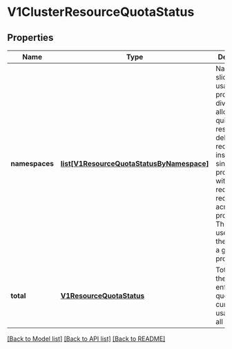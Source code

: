 # V1ClusterResourceQuotaStatus

## Properties
Name | Type | Description | Notes
------------ | ------------- | ------------- | -------------
**namespaces** | [**list[V1ResourceQuotaStatusByNamespace]**](V1ResourceQuotaStatusByNamespace.md) | Namespaces slices the usage by project.  This division allows for quick resolution of deletion reconciliation inside of a single project without requiring a recalculation across all projects.  This can be used to pull the deltas for a given project. | 
**total** | [**V1ResourceQuotaStatus**](V1ResourceQuotaStatus.md) | Total defines the actual enforced quota and its current usage across all projects | 

[[Back to Model list]](../README.md#documentation-for-models) [[Back to API list]](../README.md#documentation-for-api-endpoints) [[Back to README]](../README.md)


